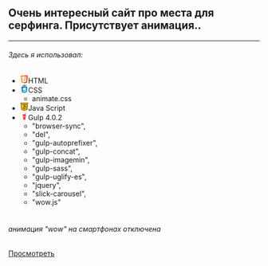 ## Очень интересный сайт про места для серфинга. Присутствует анимация..
***

###### _Здесь я использовал_:

* ![](images/for_readmi/html5.png)HTML
* ![](images/for_readmi/css.png)CSS
  * animate.css 
* ![](images/for_readmi/java-script.png)Java Script
* ![](images/for_readmi/gulp.png)Gulp 4.0.2
  * "browser-sync",
  * "del",
  * "gulp-autoprefixer",
  * "gulp-concat",
  * "gulp-imagemin",
  * "gulp-sass",
  * "gulp-uglify-es",
  * "jquery",
  * "slick-carousel",
  * "wow.js"
  <br>
 ###### анимация "wow" на смартфонах отключена
[Просмотреть](https://rizvandev.github.io/Surf-Spots.com/)
